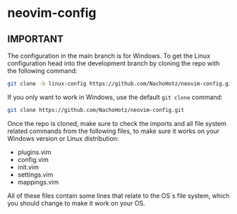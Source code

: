 # neovim-config

## IMPORTANT

The configuration in the main branch is for Windows. To get the Linux configuration head into the development branch by cloning the repo with the following command:

```bash
git clone -b linux-config https://github.com/NachoHotz/neovim-config.git
```

If you only want to work in Windows, use the default ```git clone``` command:

```bash
git clone https://github.com/NachoHotz/neovim-config.git
```

Once the repo is cloned, make sure to check the imports and all file system related commands from the following files, to make sure it works on your Windows version or Linux distribution:

* plugins.vim
* config.vim
* init.vim
* settings.vim
* mappings.vim

All of these files contain some lines that relate to the OS´s file system, which you should change to make it work on your OS.
